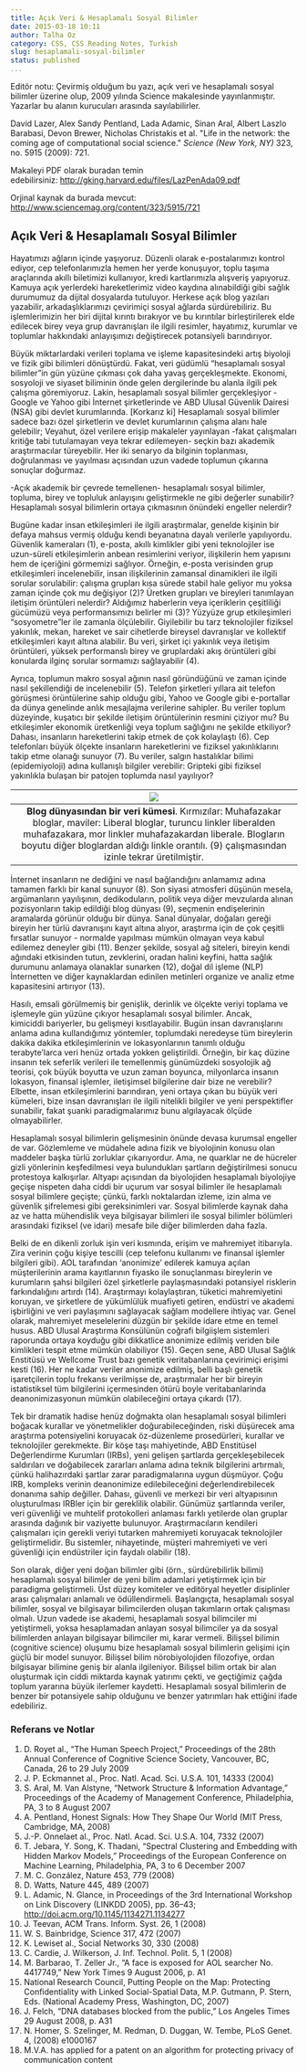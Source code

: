 ```yaml
---
title: Açık Veri & Hesaplamalı Sosyal Bilimler
date: 2015-03-18 10:11
author: Talha Oz
category: CSS, CSS Reading Notes, Turkish
slug: hesaplamali-sosyal-bilimler
status: published
...
```



Editör notu: Çevirmiş olduğum bu yazı, açık veri ve hesaplamalı sosyal bilimler üzerine olup, 2009 yılında Science makalesinde yayınlanmıştır. Yazarlar bu alanın kurucuları arasında sayılabilirler.

David Lazer, Alex Sandy Pentland, Lada Adamic, Sinan Aral, Albert Laszlo Barabasi, Devon Brewer, Nicholas Christakis et al. "Life in the network: the coming age of computational social science." *Science (New York, NY)* 323, no. 5915 (2009): 721.

Makaleyi PDF olarak buradan temin edebilirsiniz: <http://gking.harvard.edu/files/LazPenAda09.pdf>

Orjinal kaynak da burada mevcut: <http://www.sciencemag.org/content/323/5915/721>

Açık Veri & Hesaplamalı Sosyal Bilimler
---------------------------------------

Hayatımızı ağların içinde yaşıyoruz. Düzenli olarak e-postalarımızı kontrol ediyor, cep telefonlarımızla hemen her yerde konuşuyor, toplu taşıma araçlarında akıllı biletimizi kullanıyor, kredi kartlarımızla alışveriş yapıyoruz. Kamuya açık yerlerdeki hareketlerimiz video kaydına alınabildiği gibi sağlık durumumuz da dijital dosyalarda tutuluyor. Herkese açık blog yazıları yazabilir, arkadaşlıklarımızı çevirimiçi sosyal ağlarda sürdürebiliriz. Bu işlemlerimizin her biri dijital kırıntı bırakıyor ve bu kırıntılar birleştirilerek elde edilecek birey veya grup davranışları ile ilgili resimler, hayatımız, kurumlar ve toplumlar hakkındaki anlayışımızı değiştirecek potansiyeli barındırıyor.

Büyük miktarlardaki verileri toplama ve işleme kapasitesindeki artış biyoloji ve fizik gibi bilimleri dönüştürdü. Fakat, veri güdümlü “hesaplamalı sosyal bilimler”in gün yüzüne çıkması çok daha yavaş gerçekleşmekte. Ekonomi, sosyoloji ve siyaset biliminin önde gelen dergilerinde bu alanla ilgili pek çalışma göremiyoruz. Lakin, hesaplamalı sosyal bilimler gerçekleşiyor - Google ve Yahoo gibi İnternet şirketlerinde ve ABD Ulusal Güvenlik Dairesi (NSA) gibi devlet kurumlarında. \[Korkarız ki\] Hesaplamalı sosyal bilimler sadece bazı özel şirketlerin ve devlet kurumlarının çalışma alanı hale gelebilir; Veyahut, özel verilere erişip makaleler yayınlayan -fakat çalışmaları kritiğe tabi tutulamayan veya tekrar edilemeyen- seçkin bazı akademik araştırmacılar türeyebilir. Her iki senaryo da bilginin toplanması, doğrulanması ve yayılması açısından uzun vadede toplumun çıkarına sonuçlar doğurmaz.

-Açık akademik bir çevrede temellenen- hesaplamalı sosyal bilimler, topluma, birey ve topluluk anlayışını geliştirmekle ne gibi değerler sunabilir? Hesaplamalı sosyal bilimlerin ortaya çıkmasının önündeki engeller nelerdir?

Bugüne kadar insan etkileşimleri ile ilgili araştırmalar, genelde kişinin bir defaya mahsus vermiş olduğu kendi beyanatına dayalı verilerle yapılıyordu. Güvenlik kameraları (1), e-posta, akıllı kimlikler gibi yeni teknolojiler ise uzun-süreli etkileşimlerin anbean resimlerini veriyor, ilişkilerin hem yapısını hem de içeriğini görmemizi sağlıyor. Örneğin, e-posta verisinden grup etkileşimleri incelenebilir, insan ilişkilerinin zamansal dinamikleri ile ilgili sorular sorulabilir: çalışma grupları kısa sürede stabil hale geliyor mu yoksa zaman içinde çok mu değişiyor (2)? Üretken grupları ve bireyleri tanımlayan iletişim örüntüleri nelerdir? Aldığımız haberlerin veya içeriklerin çeşitliliği gücümüzü veya performansımızı belirler mi (3)? Yüzyüze grup etkileşimleri “sosyometre”ler ile zamanla ölçülebilir. Giyilebilir bu tarz teknolojiler fiziksel yakınlık, mekan, hareket ve sair cihetlerde bireysel davranışlar ve kollektif etkileşimleri kayıt altına alabilir. Bu veri, şirket içi yakınlık veya iletişim örüntüleri, yüksek performanslı birey ve gruplardaki akış örüntüleri gibi konularda ilginç sorular sormamızı sağlayabilir (4).

Ayrıca, toplumun makro sosyal ağının nasıl göründüğünü ve zaman içinde nasıl şekillendiği de incelenebilir (5). Telefon şirketleri yıllara ait telefon görüşmesi örüntülerine sahip olduğu gibi, Yahoo ve Google gibi e-portallar da dünya genelinde anlık mesajlajma verilerine sahipler. Bu veriler toplum düzeyinde, kuşatıcı bir şekilde iletişim örüntülerinin resmini çiziyor mu? Bu etkileşimler ekonomik üretkenliği veya toplum sağlığını ne şekilde etkiliyor? Dahası, insanların hareketlerini takip etmek de çok kolaylaştı (6). Cep telefonları büyük ölçekte insanların hareketlerini ve fiziksel yakınlıklarını takip etme olanağı sunuyor (7). Bu veriler, salgın hastalıklar bilimi (epidemiyoloji) adına kullanışlı bilgiler verebilir: Gripteki gibi fiziksel yakınlıkla bulaşan bir patojen toplumda nasıl yayılıyor?


| ![](../images/red-blue-blogs.gif) | 
|:--:|
| **Blog dünyasından bir veri kümesi**. Kırmızılar: Muhafazakar bloglar, maviler: Liberal bloglar, turuncu linkler liberalden muhafazakara, mor linkler muhafazakardan liberale. Blogların boyutu diğer bloglardan aldığı linkle orantılı. (9) çalışmasından izinle tekrar üretilmiştir.|


İnternet insanların ne dediğini ve nasıl bağlandığını anlamamız adına tamamen farklı bir kanal sunuyor (8). Son siyasi atmosferi düşünün mesela, argümanların yayılışının, dedikoduların, politik veya diğer mevzularda alınan pozisyonların takip edildiği blog dünyası (9), seçmenin endişelerinin aramalarda görünür olduğu bir dünya. Sanal dünyalar, doğaları gereği bireyin her türlü davranışını kayıt altına alıyor, araştırma için de çok çeşitli fırsatlar sunuyor - normalde yapılması mümkün olmayan veya kabul edilemez deneyler gibi (11). Benzer şekilde, sosyal ağ siteleri, bireyin kendi ağındaki etkisinden tutun, zevklerini, oradan halini keyfini, hatta sağlık durumunu anlamaya olanaklar sunarken (12), doğal dil işleme (NLP) İnternetten ve diğer kaynaklardan edinilen metinleri organize ve analiz etme kapasitesini artırıyor (13).

Hasılı, emsali görülmemiş bir genişlik, derinlik ve ölçekte veriyi toplama ve işlemeyle gün yüzüne çıkıyor hesaplamalı sosyal bilimler. Ancak, kimiciddi bariyerler, bu gelişmeyi kısıtlayabilir. Bugün insan davranışlarını anlama adına kullandığımız yöntemler, toplumdaki neredeyse tüm bireylerin dakika dakika etkileşimlerinin ve lokasyonlarının tanımlı olduğu terabyte’larca veri henüz ortada yokken geliştirildi. Örneğin, bir kaç düzine insanın tek seferlik verileri ile temellenmiş günümüzdeki sosyolojik ağ teorisi, çok büyük boyutta ve uzun zaman boyunca, milyonlarca insanın lokasyon, finansal işlemler, iletişimsel bilgilerine dair bize ne verebilir? Elbette, insan etkileşimlerini barındıran, yeni ortaya çıkan bu büyük veri kümeleri, bize insan davranışları ile ilgili nitelikli bilgiler ve yeni perspektifler sunabilir, fakat şuanki paradigmalarımız bunu algılayacak ölçüde olmayabilirler.

Hesaplamalı sosyal bilimlerin gelişmesinin önünde devasa kurumsal engeller de var. Gözlemleme ve müdahele adına fizik ve biyolojinin konusu olan maddeler başka türlü zorluklar çıkarıyordur. Ama, ne quarklar ne de hücreler gizli yönlerinin keşfedilmesi veya bulundukları şartların değiştirilmesi sonucu protestoya kalkışırlar. Altyapı açısından da biyolojiden hesaplamalı biyolojiye geçişe nispeten daha ciddi bir uçurum var sosyal bilimler ile hesaplamalı sosyal bilimlere geçişte; çünkü, farklı noktalardan izleme, izin alma ve güvenlik şifrelemesi gibi gereksinimleri var. Sosyal bilimlerde kaynak daha az ve hatta mühendislik veya bilgisayar bilimleri ile sosyal bilimler bölümleri arasındaki fiziksel (ve idari) mesafe bile diğer bilimlerden daha fazla.

Belki de en dikenli zorluk işin veri kısmında, erişim ve mahremiyet itibarıyla. Zira verinin çoğu kişiye tescilli (cep telefonu kullanımı ve finansal işlemler bilgileri gibi). AOL tarafından ‘anonimize’ edilerek kamuya açılan müşterilerinin arama kayıtlarının fiyasko ile sonuçlanması bireylerin ve kurumların şahsi bilgileri özel şirketlerle paylaşmasındaki potansiyel risklerin farkındalığını artırdı (14). Araştırmayı kolaylaştıran, tüketici mahremiyetini koruyan, ve şirketlere de yükümlülük muafiyeti getiren, endüstri ve akademi işbirliğini ve veri paylaşımını sağlayacak sağlam modellere ihtiyaç var. Genel olarak, mahremiyet meselelerini düzgün bir şekilde idare etme en temel husus. ABD Ulusal Araştırma Konsülünün coğrafi bilgiişlem sistemleri raporunda ortaya koyduğu gibi dikkatlice anonimize edilmiş veriden bile kimlikleri tespit etme mümkün olabiliyor (15). Geçen sene, ABD Ulusal Sağlık Enstitüsü ve Wellcome Trust bazı genetik veritabanlarına çevirimiçi erişimi kesti (16). Her ne kadar veriler anonimize edilmiş, belli başlı genetik işaretçilerin toplu frekansı verilmişse de, araştırmalar her bir bireyin istatistiksel tüm bilgilerini içermesinden ötürü boyle veritabanlarinda deanonimizasyonun mümkün olabileceğini ortaya çıkardı (17).

Tek bir dramatik hadise henüz doğmakta olan hesaplamalı sosyal bilimleri boğacak kurallar ve yönetmelikler doğurabileceğinden, riski düşürecek ama araştırma potensiyelini koruyacak öz-düzenleme prosedürleri, kurallar ve teknolojiler gerekmekte. Bir köşe taşı mahiyetinde, ABD Enstitüsel Değerlendirme Kurumları (IRBs), yeni gelişen şartlarda gerçekleşebilecek saldırıları ve doğabilecek zararları anlama adına teknik bilgilerini artırmalı, çünkü halihazırdaki şartlar zarar paradigmalarına uygun düşmüyor. Çoğu IRB, kompleks verinin deanonimize edilebileceğini değerlendirebilecek donanıma sahip değiller. Dahası, güvenli ve merkezi bir veri altyapısının oluşturulması IRBler için bir gereklilik olabilir. Günümüz şartlarında veriler, veri güvenliği ve muhtelif protokolleri anlaması farklı yetilerde olan gruplar arasında dağınık bir vaziyette bulunuyor. Araştırmacıların kendileri çalışmaları için gerekli veriyi tutarken mahremiyeti koruyacak teknolojiler geliştirmelidir. Bu sistemler, nihayetinde, müşteri mahremiyeti ve veri güvenliği için endüstriler için faydalı olabilir (18).

Son olarak, diğer yeni doğan bilimler gibi (örn., sürdürebilirlik bilimi) hesaplamalı sosyal bilimler de yeni bilim adamlari yetiştirmek için bir paradigma geliştirmeli. Üst düzey komiteler ve editöryal heyetler disiplinler arası çalışmaları anlamalı ve ödüllendirmeli. Başlangıçta, hesaplamalı sosyal bilimler, sosyal ve bilgisayar bilimcilerden oluşan takımların ortak çalışması olmalı. Uzun vadede ise akademi, hesaplamalı sosyal bilimciler mi yetiştirmeli, yoksa hesaplamadan anlayan sosyal bilimciler ya da sosyal bilimlerden anlayan bilgisayar bilimciler mi, karar vermeli. Bilişsel bilimin (cognitive science) oluşumu bize hesaplamalı sosyal bilimlerin gelişimi için güçlü bir model sunuyor. Bilişsel bilim nörobiyolojiden filozofiye, ordan bilgisayar bilimine geniş bir alanla ilgileniyor. Bilişsel bilim ortak bir alan oluşturmak için ciddi miktarda kaynak yatırımı çekti, ve geçtiğimiz çağda toplum yararına büyük ilerlemer kaydetti. Hesaplamalı sosyal bilimlerin de benzer bir potansiyele sahip olduğunu ve benzer yatırımları hak ettiğini ifade edebiliriz.

### Referans ve Notlar

1.  D. Royet al., “The Human Speech Project,” Proceedings of the 28th Annual Conference of Cognitive Science Society, Vancouver, BC, Canada, 26 to 29 July 2009
2.  J. P. Eckmannet al., Proc. Natl. Acad. Sci. U.S.A. 101, 14333 (2004)
3.  S. Aral, M. Van Alstyne, “Network Structure & Information Advantage,” Proceedings of the Academy of Management Conference, Philadelphia, PA, 3 to 8 August 2007
4.  A. Pentland, Honest Signals: How They Shape Our World (MIT Press, Cambridge, MA, 2008)
5.  J.-P. Onnelaet al., Proc. Natl. Acad. Sci. U.S.A. 104, 7332 (2007)
6.  T. Jebara, Y. Song, K. Thadani, “Spectral Clustering and Embedding with Hidden Markov Models,” Proceedings of the European Conference on Machine Learning, Philadelphia, PA, 3 to 6 December 2007
7.  M. C. González, Nature 453, 779 (2008)
8.  D. Watts, Nature 445, 489 (2007)
9.  L. Adamic, N. Glance, in Proceedings of the 3rd International Workshop on Link Discovery (LINKDD 2005), pp. 36–43; http://doi.acm.org/10.1145/1134271.1134277
10. J. Teevan, ACM Trans. Inform. Syst. 26, 1 (2008)
11. W. S. Bainbridge, Science 317, 472 (2007)
12. K. Lewiset al., Social Networks 30, 330 (2008)
13. C. Cardie, J. Wilkerson, J. Inf. Technol. Polit. 5, 1 (2008)
14. M. Barbarao, T. Zeller Jr., “A face is exposed for AOL searcher No. 4417749,” New York Times 9 August 2006, p. A1
15. National Research Council, Putting People on the Map: Protecting Confidentiality with Linked Social-Spatial Data, M.P. Gutmann, P. Stern, Eds. (National Academy Press, Washington, DC, 2007)
16. J. Felch, “DNA databases blocked from the public,” Los Angeles Times 29 August 2008, p. A31
17. N. Homer, S. Szelinger, M. Redman, D. Duggan, W. Tembe, PLoS Genet. 4, (2008) e1000167
18. M.V.A. has applied for a patent on an algorithm for protecting privacy of communication content
